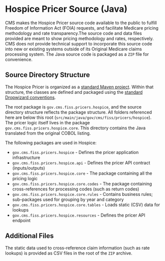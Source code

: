 # Hospice Pricer Source (Java)

CMS makes the Hospice Pricer source code available to the public to fulfill Freedom of Information Act (FOIA) requests, and facilitate Medicare pricing methodology and rate transparency.The source
code and data files provided are meant to show pricing methodology and rates, respectively. CMS does not provide technical support to incorporate this source code into new or existing systems outside
of its Original Medicare claims processing system. The Java source code is packaged as a `ZIP` file for convenience.

## Source Directory Structure

The Hospice Pricer is organized as a [standard Maven project](https://maven.apache.org/guides/introduction/introduction-to-the-standard-directory-layout.html). Within that structure, the classes are
defined and packaged using the [standard Dropwizard conventions](https://www.dropwizard.io/en/latest/manual/core.html#organizing-your-project).

The root package is `gov.cms.fiss.pricers.hospice`, and the source directory structure reflects the package structure. All folders referenced here are below this
root (`src/main/java/gov/cms/fiss/pricers/hospice`). The pricer logic itself lives in the package `gov.cms.fiss.pricers.hospice.core`. This directory contains the Java translated from the original
COBOL listing.

The following packages are used in Hospice:

- `gov.cms.fiss.pricers.hospice` - Defines the pricer application infrastructure
- `gov.cms.fiss.pricers.hospice.api` - Defines the pricer API contract (inputs/outputs)
- `gov.cms.fiss.pricers.hospice.core` - The package containing all the pricing logic
- `gov.cms.fiss.pricers.hospice.core.codes` - The package containing cross-references for processing codes (such as return codes)
- `gov.cms.fiss.pricers.hospice.core.rules` - Contains business rules; sub-packages used for grouping by year and category
- `gov.cms.fiss.pricers.hospice.core.tables` - Loads static (CSV) data for lookups
- `gov.cms.fiss.pricers.hospice.resources` - Defines the pricer API endpoint

## Additional Files

The static data used to cross-reference claim information (such as rate lookups) is provided as CSV files in the root of the `ZIP` archive.
